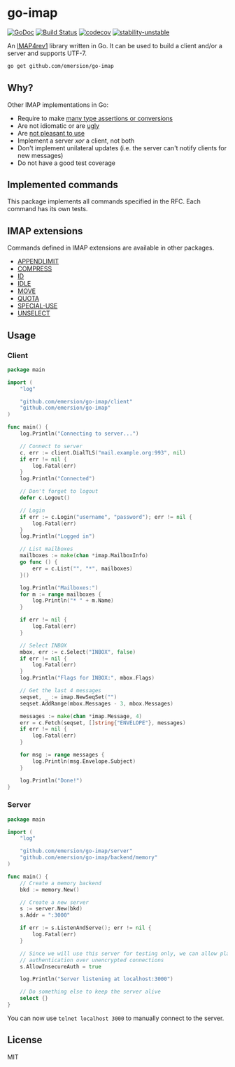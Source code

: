 # go-imap

[![GoDoc](https://godoc.org/github.com/emersion/go-imap?status.svg)](https://godoc.org/github.com/emersion/go-imap)
[![Build Status](https://travis-ci.org/emersion/go-imap.svg?branch=master)](https://travis-ci.org/emersion/go-imap)
[![codecov](https://codecov.io/gh/emersion/go-imap/branch/master/graph/badge.svg)](https://codecov.io/gh/emersion/go-imap)
[![stability-unstable](https://img.shields.io/badge/stability-unstable-yellow.svg)](https://github.com/emersion/stability-badges#unstable)

An [IMAP4rev1](https://tools.ietf.org/html/rfc3501) library written in Go. It
can be used to build a client and/or a server and supports UTF-7.

```bash
go get github.com/emersion/go-imap
```

## Why?

Other IMAP implementations in Go:
* Require to make [many type assertions or conversions](https://github.com/emersion/neutron/blob/ca635850e2223d6cfe818664ef901fa6e3c1d859/backend/imap/util.go#L110)
* Are not idiomatic or are [ugly](https://github.com/jordwest/imap-server/blob/master/conn/commands.go#L53)
* Are [not pleasant to use](https://github.com/emersion/neutron/blob/ca635850e2223d6cfe818664ef901fa6e3c1d859/backend/imap/messages.go#L228)
* Implement a server _xor_ a client, not both
* Don't implement unilateral updates (i.e. the server can't notify clients for
  new messages)
* Do not have a good test coverage

## Implemented commands

This package implements all commands specified in the RFC. Each command has its
own tests.

## IMAP extensions

Commands defined in IMAP extensions are available in other packages.

* [APPENDLIMIT](https://github.com/emersion/go-imap-appendlimit)
* [COMPRESS](https://github.com/emersion/go-imap-compress)
* [ID](https://github.com/ProtonMail/go-imap-id)
* [IDLE](https://github.com/emersion/go-imap-idle)
* [MOVE](https://github.com/emersion/go-imap-move)
* [QUOTA](https://github.com/emersion/go-imap-quota)
* [SPECIAL-USE](https://github.com/emersion/go-imap-specialuse)
* [UNSELECT](https://github.com/emersion/go-imap-unselect)

## Usage

### Client

```go
package main

import (
	"log"

	"github.com/emersion/go-imap/client"
	"github.com/emersion/go-imap"
)

func main() {
	log.Println("Connecting to server...")

	// Connect to server
	c, err := client.DialTLS("mail.example.org:993", nil)
	if err != nil {
		log.Fatal(err)
	}
	log.Println("Connected")

	// Don't forget to logout
	defer c.Logout()

	// Login
	if err := c.Login("username", "password"); err != nil {
		log.Fatal(err)
	}
	log.Println("Logged in")

	// List mailboxes
	mailboxes := make(chan *imap.MailboxInfo)
	go func () {
		err = c.List("", "*", mailboxes)
	}()

	log.Println("Mailboxes:")
	for m := range mailboxes {
		log.Println("* " + m.Name)
	}

	if err != nil {
		log.Fatal(err)
	}

	// Select INBOX
	mbox, err := c.Select("INBOX", false)
	if err != nil {
		log.Fatal(err)
	}
	log.Println("Flags for INBOX:", mbox.Flags)

	// Get the last 4 messages
	seqset, _ := imap.NewSeqSet("")
	seqset.AddRange(mbox.Messages - 3, mbox.Messages)

	messages := make(chan *imap.Message, 4)
	err = c.Fetch(seqset, []string{"ENVELOPE"}, messages)
	if err != nil {
		log.Fatal(err)
	}

	for msg := range messages {
		log.Println(msg.Envelope.Subject)
	}

	log.Println("Done!")
}
```

### Server

```go
package main

import (
	"log"

	"github.com/emersion/go-imap/server"
	"github.com/emersion/go-imap/backend/memory"
)

func main() {
	// Create a memory backend
	bkd := memory.New()

	// Create a new server
	s := server.New(bkd)
	s.Addr = ":3000"

	if err := s.ListenAndServe(); err != nil {
		log.Fatal(err)
	}

	// Since we will use this server for testing only, we can allow plain text
	// authentication over unencrypted connections
	s.AllowInsecureAuth = true

	log.Println("Server listening at localhost:3000")

	// Do something else to keep the server alive
	select {}
}
```

You can now use `telnet localhost 3000` to manually connect to the server.

## License

MIT
